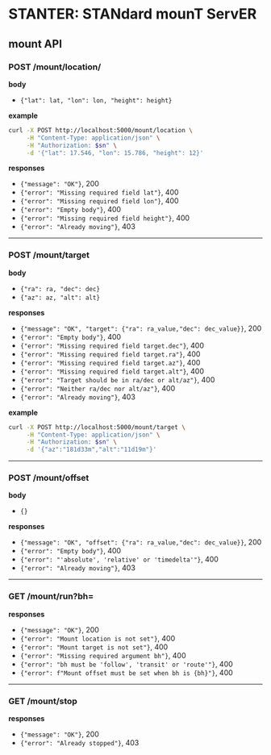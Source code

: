 # STANTER: STANdard mounT ServER 

## mount API

### POST /mount/location/
**body**
* `{"lat": lat, "lon": lon, "height": height}`

**example**
```bash
curl -X POST http://localhost:5000/mount/location \
     -H "Content-Type: application/json" \
     -H "Authorization: $sn" \
     -d '{"lat": 17.546, "lon": 15.786, "height": 12}'
```

**responses**
* `{"message": "OK"}`, 200
* `{"error": "Missing required field lat"}`, 400
* `{"error": "Missing required field lon"}`, 400
* `{"error": "Empty body"}`, 400
* `{"error": "Missing required field height"}`, 400
* `{"error": "Already moving"}`, 403

---

### POST /mount/target
**body**
* `{"ra": ra, "dec": dec}`
* `{"az": az, "alt": alt}`

**responses**
* `{"message": "OK", "target": {"ra": ra_value,"dec": dec_value}}`, 200
* `{"error": "Empty body"}`, 400
* `{"error": "Missing required field target.dec"}`, 400
* `{"error": "Missing required field target.ra"}`, 400
* `{"error": "Missing required field target.az"}`, 400
* `{"error": "Missing required field target.alt"}`, 400
* `{"error": "Target should be in ra/dec or alt/az"}`, 400
* `{"error": "Neither ra/dec nor alt/az"}`, 400
* `{"error": "Already moving"}`, 403

**example**
```bash
curl -X POST http://localhost:5000/mount/target \
     -H "Content-Type: application/json" \
     -H "Authorization: $sn" \
     -d '{"az":"181d33m","alt":"11d19m"}'
```

---

### POST /mount/offset
**body**
* `{}`

**responses**
* `{"message": "OK", "offset": {"ra": ra_value,"dec": dec_value}}`, 200
* `{"error": "Empty body"}`, 400
* `{"error": "'absolute', 'relative' or 'timedelta'"}`, 400
* `{"error": "Already moving"}`, 403

---

### GET /mount/run?bh=
**responses**
* `{"message": "OK"}`, 200
* `{"error": "Mount location is not set"}`, 400
* `{"error": "Mount target is not set"}`, 400
* `{"error": "Missing required argument bh"}`, 400
* `{"error": "bh must be 'follow', 'transit' or 'route'"}`, 400
* `{"error": f"Mount offset must be set when bh is {bh}"}`, 400

---

### GET /mount/stop
**responses**
* `{"message": "OK"}`, 200
* `{"error": "Already stopped"}`, 403